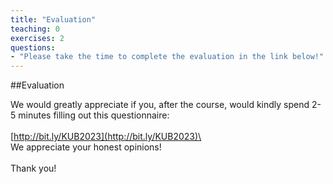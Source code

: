 ```yaml
---
title: "Evaluation"
teaching: 0
exercises: 2
questions:
- "Please take the time to complete the evaluation in the link below!"
---
```


##Evaluation

We would greatly appreciate if you, after the course, would kindly spend 2-5 minutes filling out this questionnaire:\
<br/>
[http://bit.ly/KUB2023](http://bit.ly/KUB2023)\
<br/>
We appreciate your honest opinions!\
<br/>
Thank you!